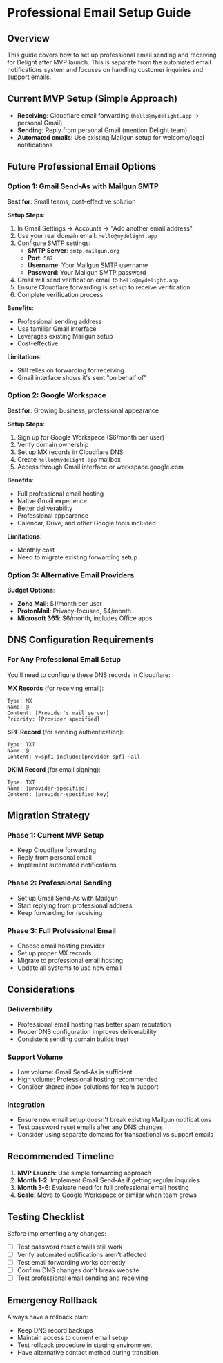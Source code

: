 # Professional Email Setup Guide

## Overview
This guide covers how to set up professional email sending and receiving for Delight after MVP launch. This is separate from the automated email notifications system and focuses on handling customer inquiries and support emails.

## Current MVP Setup (Simple Approach)
- **Receiving**: Cloudflare email forwarding (`hello@mydelight.app` → personal Gmail)
- **Sending**: Reply from personal Gmail (mention Delight team)
- **Automated emails**: Use existing Mailgun setup for welcome/legal notifications

## Future Professional Email Options

### Option 1: Gmail Send-As with Mailgun SMTP
**Best for**: Small teams, cost-effective solution

**Setup Steps**:
1. In Gmail Settings → Accounts → "Add another email address"
2. Use your real domain email: `hello@mydelight.app`
3. Configure SMTP settings:
   - **SMTP Server**: `smtp.mailgun.org`
   - **Port**: `587`
   - **Username**: Your Mailgun SMTP username
   - **Password**: Your Mailgun SMTP password
4. Gmail will send verification email to `hello@mydelight.app`
5. Ensure Cloudflare forwarding is set up to receive verification
6. Complete verification process

**Benefits**:
- Professional sending address
- Use familiar Gmail interface
- Leverages existing Mailgun setup
- Cost-effective

**Limitations**:
- Still relies on forwarding for receiving
- Gmail interface shows it's sent "on behalf of"

### Option 2: Google Workspace
**Best for**: Growing business, professional appearance

**Setup Steps**:
1. Sign up for Google Workspace ($6/month per user)
2. Verify domain ownership
3. Set up MX records in Cloudflare DNS
4. Create `hello@mydelight.app` mailbox
5. Access through Gmail interface or workspace.google.com

**Benefits**:
- Full professional email hosting
- Native Gmail experience
- Better deliverability
- Professional appearance
- Calendar, Drive, and other Google tools included

**Limitations**:
- Monthly cost
- Need to migrate existing forwarding setup

### Option 3: Alternative Email Providers
**Budget Options**:
- **Zoho Mail**: $1/month per user
- **ProtonMail**: Privacy-focused, $4/month
- **Microsoft 365**: $6/month, includes Office apps

## DNS Configuration Requirements

### For Any Professional Email Setup
You'll need to configure these DNS records in Cloudflare:

**MX Records** (for receiving email):
```
Type: MX
Name: @
Content: [Provider's mail server]
Priority: [Provider specified]
```

**SPF Record** (for sending authentication):
```
Type: TXT
Name: @
Content: v=spf1 include:[provider-spf] ~all
```

**DKIM Record** (for email signing):
```
Type: TXT
Name: [provider-specified]
Content: [provider-specified key]
```

## Migration Strategy

### Phase 1: Current MVP Setup
- Keep Cloudflare forwarding
- Reply from personal email
- Implement automated notifications

### Phase 2: Professional Sending
- Set up Gmail Send-As with Mailgun
- Start replying from professional address
- Keep forwarding for receiving

### Phase 3: Full Professional Email
- Choose email hosting provider
- Set up proper MX records
- Migrate to professional email hosting
- Update all systems to use new email

## Considerations

### Deliverability
- Professional email hosting has better spam reputation
- Proper DNS configuration improves deliverability
- Consistent sending domain builds trust

### Support Volume
- Low volume: Gmail Send-As is sufficient
- High volume: Professional hosting recommended
- Consider shared inbox solutions for team support

### Integration
- Ensure new email setup doesn't break existing Mailgun notifications
- Test password reset emails after any DNS changes
- Consider using separate domains for transactional vs support emails

## Recommended Timeline
1. **MVP Launch**: Use simple forwarding approach
2. **Month 1-2**: Implement Gmail Send-As if getting regular inquiries
3. **Month 3-6**: Evaluate need for full professional email hosting
4. **Scale**: Move to Google Workspace or similar when team grows

## Testing Checklist
Before implementing any changes:
- [ ] Test password reset emails still work
- [ ] Verify automated notifications aren't affected
- [ ] Test email forwarding works correctly
- [ ] Confirm DNS changes don't break website
- [ ] Test professional email sending and receiving

## Emergency Rollback
Always have a rollback plan:
- Keep DNS record backups
- Maintain access to current email setup
- Test rollback procedure in staging environment
- Have alternative contact method during transition